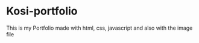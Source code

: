 # Kosi-portfolio
This is my Portfolio  made with html, css, javascript and also with the image file
